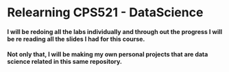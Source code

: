# Relearning CPS521 - DataScience
<h4>I will be redoing all the labs individually and through out the progress I will be re reading all the slides I had for this course.</h4>

<h4>Not only that, I will be making my own personal projects that are data science related in this same repository.</h4>
